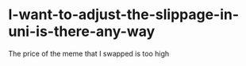 # I-want-to-adjust-the-slippage-in-uni-is-there-any-way
 The price of the meme that I swapped is too high
